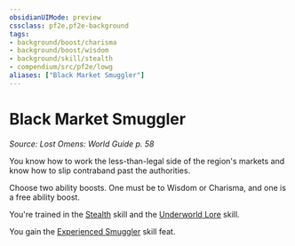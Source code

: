 ```yaml
---
obsidianUIMode: preview
cssclass: pf2e,pf2e-background
tags:
- background/boost/charisma
- background/boost/wisdom
- background/skill/stealth
- compendium/src/pf2e/lowg
aliases: ["Black Market Smuggler"]
---
```

# Black Market Smuggler
*Source: Lost Omens: World Guide p. 58*  

You know how to work the less-than-legal side of the region's markets and know how to slip contraband past the authorities.

Choose two ability boosts. One must be to Wisdom or Charisma, and one is a free ability boost.

You're trained in the [Stealth](skills.md#Stealth) skill and the [Underworld Lore](skills.md#Lore) skill.

You gain the [Experienced Smuggler](experienced-smuggler.md) skill feat.